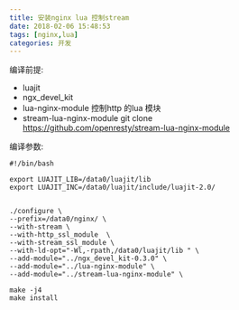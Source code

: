 ```yaml
---
title: 安装nginx lua 控制stream 
date: 2018-02-06 15:48:53
tags: [nginx,lua]
categories: 开发
---
```


编译前提:

* luajit 
* ngx_devel_kit 
* lua-nginx-module 控制http 的lua 模块
* stream-lua-nginx-module  git clone https://github.com/openresty/stream-lua-nginx-module


编译参数:

```shell
#!/bin/bash

export LUAJIT_LIB=/data0/luajit/lib
export LUAJIT_INC=/data0/luajit/include/luajit-2.0/


./configure \
--prefix=/data0/nginx/ \
--with-stream \
--with-http_ssl_module  \
--with-stream_ssl_module \
--with-ld-opt="-Wl,-rpath,/data0/luajit/lib " \
--add-module="../ngx_devel_kit-0.3.0" \
--add-module="../lua-nginx-module" \
--add-module="../stream-lua-nginx-module" \

make -j4
make install
```
